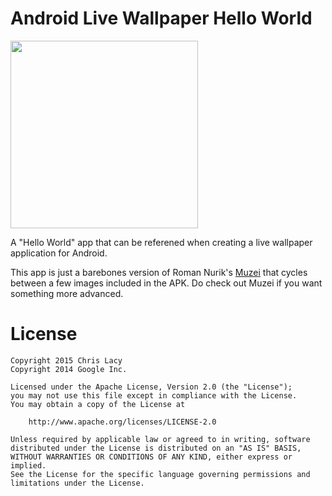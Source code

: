 Android Live Wallpaper Hello World
==================================

<img src="screenshot.png" width="300">

A "Hello World" app that can be referened when creating a live wallpaper application for Android.

This app is just a barebones version of Roman Nurik's [Muzei][1] that cycles between a few images included in the APK. Do check out Muzei if you want something more advanced.


License
=======

    Copyright 2015 Chris Lacy
    Copyright 2014 Google Inc.

    Licensed under the Apache License, Version 2.0 (the "License");
    you may not use this file except in compliance with the License.
    You may obtain a copy of the License at

        http://www.apache.org/licenses/LICENSE-2.0

    Unless required by applicable law or agreed to in writing, software
    distributed under the License is distributed on an "AS IS" BASIS,
    WITHOUT WARRANTIES OR CONDITIONS OF ANY KIND, either express or implied.
    See the License for the specific language governing permissions and
    limitations under the License.

[1]: https://github.com/romannurik/muzei/
